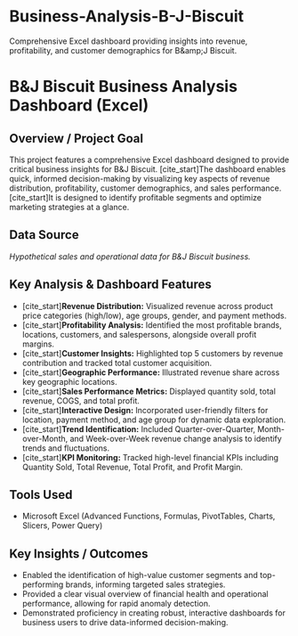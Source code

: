 # Business-Analysis-B-J-Biscuit
Comprehensive Excel dashboard providing insights into revenue, profitability, and customer demographics for B&amp;amp;J Biscuit.
# B&J Biscuit Business Analysis Dashboard (Excel)

## Overview / Project Goal
This project features a comprehensive Excel dashboard designed to provide critical business insights for B&J Biscuit. [cite_start]The dashboard enables quick, informed decision-making by visualizing key aspects of revenue distribution, profitability, customer demographics, and sales performance. [cite_start]It is designed to identify profitable segments and optimize marketing strategies at a glance.

## Data Source
*Hypothetical sales and operational data for B&J Biscuit business.*

## Key Analysis & Dashboard Features
* [cite_start]**Revenue Distribution:** Visualized revenue across product price categories (high/low), age groups, gender, and payment methods.
* [cite_start]**Profitability Analysis:** Identified the most profitable brands, locations, customers, and salespersons, alongside overall profit margins.
* [cite_start]**Customer Insights:** Highlighted top 5 customers by revenue contribution and tracked total customer acquisition.
* [cite_start]**Geographic Performance:** Illustrated revenue share across key geographic locations.
* [cite_start]**Sales Performance Metrics:** Displayed quantity sold, total revenue, COGS, and total profit.
* [cite_start]**Interactive Design:** Incorporated user-friendly filters for location, payment method, and age group for dynamic data exploration.
* [cite_start]**Trend Identification:** Included Quarter-over-Quarter, Month-over-Month, and Week-over-Week revenue change analysis to identify trends and fluctuations.
* [cite_start]**KPI Monitoring:** Tracked high-level financial KPIs including Quantity Sold, Total Revenue, Total Profit, and Profit Margin.

## Tools Used
* Microsoft Excel (Advanced Functions, Formulas, PivotTables, Charts, Slicers, Power Query)

## Key Insights / Outcomes
* Enabled the identification of high-value customer segments and top-performing brands, informing targeted sales strategies.
* Provided a clear visual overview of financial health and operational performance, allowing for rapid anomaly detection.
* Demonstrated proficiency in creating robust, interactive dashboards for business users to drive data-informed decision-making.
